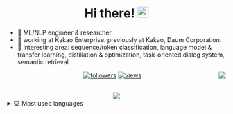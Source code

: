 <div align="center">
   <h1>Hi there! <img src="https://media.giphy.com/media/hvRJCLFzcasrR4ia7z/giphy.gif" width="25px"></h1>
</div>

- 🔭 ML/NLP engineer & researcher.
- 🌱 working at Kakao Enterprise. previously at Kakao, Daum Corporation.
- 🤔 interesting area: sequence/token classification, language model & transfer learning, distillation & optimization, task-oriented dialog system, semantic retrieval.


<div align="center">
    <img align="right" src="https://github-readme-stats.vercel.app/api?username=dsindex&count_private=true&show_icons=true&hide_title=true&hide=stars" />
    <p align="center">
        <a href="https://github.com/dsindex"><img alt="followers" title="Follow me on Github" src="https://img.shields.io/github/followers/dsindex?color=236ad3&style=for-the-badge&logo=github&label=Follow"/></a>
        <a href="https://github.com/dsindex"><img alt="views" title="Github views" src="https://freshidea.com/jonah/app/ghpvc/"/></a>
    </p>
</div>

<br>

<div align="center">
   <img src="https://github-profile-trophy.vercel.app/?username=dsindex&theme=flat&no-frame=true&margin-w=30" />
</div>

<details> 
  <summary>💻 Most used languages</summary>
  <br/>
  <a href="https://github.com/rjsamra/github-readme-stats"><img alt="Rajkumar Samra's Top Languages" src="https://github-readme-stats.vercel.app/api/top-langs/?username=rjsamra&langs_count=10&layout=compact#" /></a>
  <br/>
  <b>Note:</b> This chart is only a metric of which languages my public code on GitHub consists of and does not reflect my experience or skill level.
</details>
